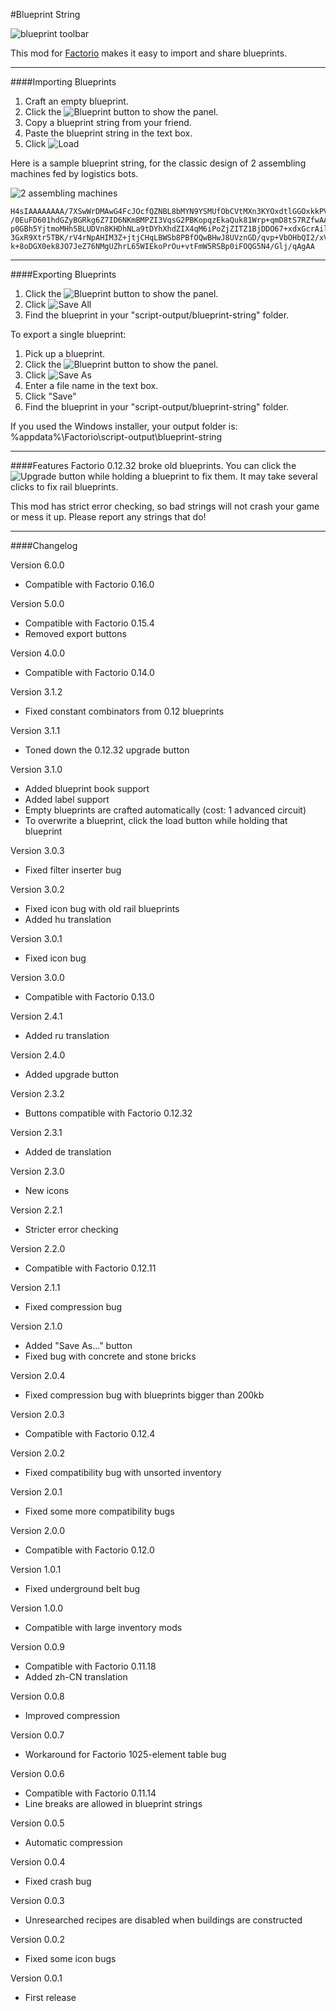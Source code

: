 #Blueprint String

![blueprint toolbar](http://davemcw.com/factorio/images/blueprint-bar-2.jpg)

This mod for [Factorio](https://www.factorio.com/) makes it easy to import and share blueprints.

---

####Importing Blueprints
1. Craft an empty blueprint.
2. Click the ![Blueprint](http://davemcw.com/factorio/images/blueprint-icon-1.png) button to show the panel.
3. Copy a blueprint string from your friend.
4. Paste the blueprint string in the text box.
5. Click ![Load](http://davemcw.com/factorio/images/blueprint-icon-2.png)

Here is a sample blueprint string, for the classic design of 2 assembling machines fed by logistics bots.

![2 assembling machines](http://davemcw.com/factorio/images/2-assembling-machines-2.jpg)
~~~
H4sIAAAAAAAA/7XSwWrDMAwG4FcJOcfQZNBL8bMYN9YSMUfObCVtMXn3KYOxdtlGGOxkkPVJ
/0EuFD601hdGZyBGRkg6Z7ID6NKmBMPZI3VqsG2PBKopqzEkaQuk81Wrp+qmD8tS7RZfwAAO
p0GBh5YjtmoMHh5BLUDVn8KHDhNLa9tDYhXhdZIX4qM6iPoZjZITZ1BjDDO67+xdxGcrAilB
3GxR9Xtr5TBK/rV4rNpAHIM3Z+jtjCHqLBWSb8PBfOQwBHwJ8UVznGD/qvp+VbOHbQI2/xVw
k+8oDGX0ek8JO7JeZ76NMgUZhrL65WIEkoPrOu+vtFmW5RSBp0iFOQG5N4/Glj/qAgAA
~~~

---

####Exporting Blueprints
1. Click the ![Blueprint](http://davemcw.com/factorio/images/blueprint-icon-1.png) button to show the panel.
2. Click ![Save All](http://davemcw.com/factorio/images/blueprint-icon-4.png)
3. Find the blueprint in your "script-output/blueprint-string" folder.

To export a single blueprint:

1. Pick up a blueprint.
2. Click the ![Blueprint](http://davemcw.com/factorio/images/blueprint-icon-1.png) button to show the panel.
3. Click ![Save As](http://davemcw.com/factorio/images/blueprint-icon-3.png)
4. Enter a file name in the text box.
5. Click "Save"
6. Find the blueprint in your "script-output/blueprint-string" folder.

If you used the Windows installer, your output folder is: %appdata%\Factorio\script-output\blueprint-string

---

####Features
Factorio 0.12.32 broke old blueprints.  You can click the ![Upgrade](http://davemcw.com/factorio/images/blueprint-icon-5.png) button while holding a blueprint to fix them. It may take several clicks to fix rail blueprints.

This mod has strict error checking, so bad strings will not crash your game or mess it up.  Please report any strings that do!

---

####Changelog

Version 6.0.0
- Compatible with Factorio 0.16.0

Version 5.0.0
- Compatible with Factorio 0.15.4
- Removed export buttons

Version 4.0.0
- Compatible with Factorio 0.14.0

Version 3.1.2
- Fixed constant combinators from 0.12 blueprints

Version 3.1.1
- Toned down the 0.12.32 upgrade button

Version 3.1.0
- Added blueprint book support
- Added label support
- Empty blueprints are crafted automatically (cost: 1 advanced circuit)
- To overwrite a blueprint, click the load button while holding that blueprint

Version 3.0.3
- Fixed filter inserter bug

Version 3.0.2
- Fixed icon bug with old rail blueprints
- Added hu translation

Version 3.0.1
- Fixed icon bug

Version 3.0.0
- Compatible with Factorio 0.13.0

Version 2.4.1
- Added ru translation

Version 2.4.0
- Added upgrade button

Version 2.3.2
- Buttons compatible with Factorio 0.12.32

Version 2.3.1
- Added de translation

Version 2.3.0
- New icons

Version 2.2.1
- Stricter error checking

Version 2.2.0
- Compatible with Factorio 0.12.11

Version 2.1.1
- Fixed compression bug

Version 2.1.0
- Added "Save As..." button
- Fixed bug with concrete and stone bricks

Version 2.0.4
- Fixed compression bug with blueprints bigger than 200kb

Version 2.0.3
- Compatible with Factorio 0.12.4

Version 2.0.2
- Fixed compatibility bug with unsorted inventory

Version 2.0.1
- Fixed some more compatibility bugs

Version 2.0.0
- Compatible with Factorio 0.12.0

Version 1.0.1
- Fixed underground belt bug

Version 1.0.0
- Compatible with large inventory mods

Version 0.0.9
- Compatible with Factorio 0.11.18
- Added zh-CN translation

Version 0.0.8
- Improved compression

Version 0.0.7
- Workaround for Factorio 1025-element table bug

Version 0.0.6
- Compatible with Factorio 0.11.14
- Line breaks are allowed in blueprint strings

Version 0.0.5
- Automatic compression

Version 0.0.4
- Fixed crash bug

Version 0.0.3
- Unresearched recipes are disabled when buildings are constructed

Version 0.0.2
- Fixed some icon bugs

Version 0.0.1
- First release
